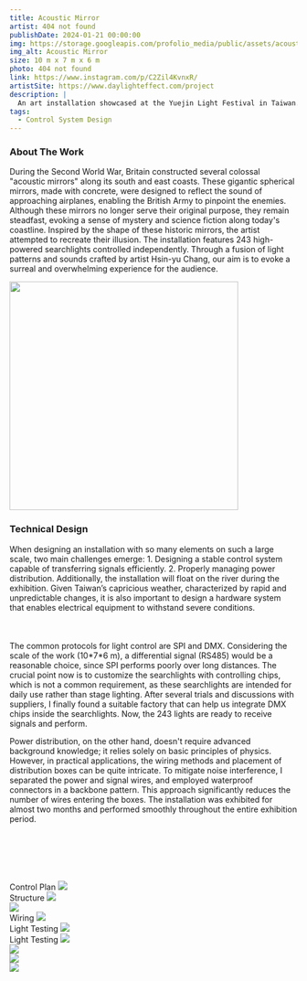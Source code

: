 ```yaml
---
title: Acoustic Mirror
artist: 404 not found
publishDate: 2024-01-21 00:00:00
img: https://storage.googleapis.com/profolio_media/public/assets/acoustic.jpg
img_alt: Acoustic Mirror
size: 10 m x 7 m x 6 m
photo: 404 not found
link: https://www.instagram.com/p/C2Zil4KvnxR/
artistSite: https://www.daylighteffect.com/project
description: |
  An art installation showcased at the Yuejin Light Festival in Taiwan. The installation spans 6 cubic meters and features 253 custom searchlights. Each searchlight is equipped with an RS485 chip for individual control by computer program.
tags:
  - Control System Design
---
```


<style>
  @media (max-width: 900px) {

     h3 {
      font-size: var(--text-lg);
    }
  }
</style>

### About The Work

During the Second World War, Britain constructed several colossal "acoustic mirrors" along its south and east coasts. These gigantic spherical mirrors, made with concrete, were designed to reflect the sound of approaching airplanes, enabling the British Army to pinpoint the enemies. Although these mirrors no longer serve their original purpose, they remain steadfast, evoking a sense of mystery and science fiction along today's coastline.
Inspired by the shape of these historic mirrors, the artist attempted to recreate their illusion. The installation features 243 high-powered searchlights controlled independently. Through a fusion of light patterns and sounds crafted by artist Hsin-yu Chang, our aim is to evoke a surreal and overwhelming experience for the audience.

<div class="happy">
  <div class="bdcard">
    <img src="https://storage.googleapis.com/profolio_media/public/assets/acoustic1.jpg" style="width:400px;"/>
  </div>
<div class="bdtext">
<div>

### Technical Design

When designing an installation with so many elements on such a large scale, two main challenges emerge: 1. Designing a stable control system capable of transferring signals efficiently. 2. Properly managing power distribution. Additionally, the installation will float on the river during the exhibition. Given Taiwan’s capricious weather, characterized by rapid and unpredictable changes, it is also important to design a hardware system that enables electrical equipment to withstand severe conditions.

</div>

<p style="margin-top:50px;">The common protocols for light control are SPI and DMX. Considering the scale of the work (10*7*6 m), a differential signal (RS485) would be a reasonable choice, since SPI performs poorly over long distances. The crucial point now is to customize the searchlights with controlling chips, which is not a common requirement, as these searchlights are intended for daily use rather than stage lighting. After several trials and discussions with suppliers, I finally found a suitable factory that can help us integrate DMX chips inside the searchlights. Now, the 243 lights are ready to receive signals and perform.</p>

</div>
</div>

Power distribution, on the other hand, doesn't require advanced background knowledge; it relies solely on basic principles of physics. However, in practical applications, the wiring methods and placement of distribution boxes can be quite intricate. To mitigate noise interference, I separated the power and signal wires, and employed waterproof connectors in a backbone pattern. This approach significantly reduces the number of wires entering the boxes. The installation was exhibited for almost two months and performed smoothly throughout the entire exhibition period.

<div class="gallery" style="    margin-top:100px;">

  <div class="width withTitle">
  <span class="imgTitle">Control Plan</span>
  <img style=""src="https://storage.googleapis.com/profolio_media/public/assets/acoustic/plan.jpg">
  </div>

  <div class="height withTitle" >
  <span class="imgTitle">Structure</span>
  <img src="https://storage.googleapis.com/profolio_media/public/assets/acoustic/const.jpg">
  </div>

  <div class="height">
  <img src="https://storage.googleapis.com/profolio_media/public/assets/acoustic/const1.jpg">
  </div>

  <div class="height  withTitle">
  <span class="imgTitle">Wiring</span>
  <img src="https://storage.googleapis.com/profolio_media/public/assets/acoustic/wire.jpg">
  </div>

  <div class=" withTitle">
  <span class="imgTitle">Light Testing</span>
  <img src="https://storage.googleapis.com/profolio_media/public/assets/acoustic/test10.gif">
  </div>

  <div class="width  withTitle">
  <span class="imgTitle">Light Testing</span>
  <img src="https://storage.googleapis.com/profolio_media/public/assets/acoustic/all.gif">
  </div>

  <div class="height">
  <img src="https://storage.googleapis.com/profolio_media/public/assets/acoustic/done.jpg">
  </div>

  <div class="height">
  <img src="https://storage.googleapis.com/profolio_media/public/assets/acoustic/done1.jpg">
  </div>

   <div class="width">
  <img src="https://storage.googleapis.com/profolio_media/public/assets/acoustic/show.jpg">
  </div>

</div>
